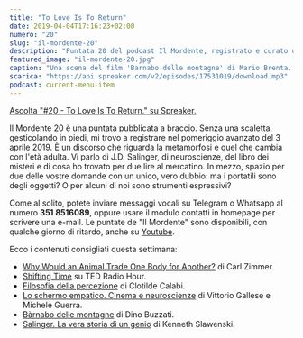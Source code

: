 ```yaml
---
title: "To Love Is To Return"
date: 2019-04-04T17:16:23+02:00
numero: "20"
slug: "il-mordente-20"
description: "Puntata 20 del podcast Il Mordente, registrato e curato da Riccardo Palombo."
featured_image: "il-mordente-20.jpg"
caption: "Una scena del film 'Barnabo delle montagne' di Mario Brenta. La pellicola è stata premiata al Trento Film Festival 1995. Non lo ho ancora visto, ma rimedierò."
scarica: "https://api.spreaker.com/v2/episodes/17531019/download.mp3"
podcast: current-menu-item
---
```


<a class="spreaker-player" href="https://www.spreaker.com/episode/17531019" data-resource="episode_id=17531019" data-width="100%" data-height="200px" data-theme="light" data-playlist="false" data-playlist-continuous="false" data-autoplay="false" data-live-autoplay="false" data-chapters-image="true" data-episode-image-position="right" data-hide-logo="false" data-hide-likes="false" data-hide-comments="false" data-hide-sharing="false" data-hide-download="true" >Ascolta "#20 - To Love Is To Return." su Spreaker.</a>

Il Mordente 20 è una puntata pubblicata a braccio. Senza una scaletta, gesticolando in piedi, mi trovo a registrare nel pomeriggio avanzato del 3 aprile 2019. È un discorso che riguarda la metamorfosi e quel che cambia con l'età adulta. Vi parlo di J.D. Salinger, di neuroscienze, del libro dei misteri e di cosa ho trovato per due lire al mercatino. In mezzo, spazio per due delle vostre domande con un unico, vero dubbio: ma i portatili sono degli oggetti? O per alcuni di noi sono strumenti espressivi?

Come al solito, potete inviare messaggi vocali su Telegram o Whatsapp al numero **351 8516089**, oppure usare il modulo contatti in homepage per scrivere una e-mail. Le puntate de "Il Mordente" sono disponibili, con qualche giorno di ritardo, anche su <a class="text-info" title="Canale Youtube Riccardo Palombo" href="https://www.youtube.com/riccardopalombo">Youtube</a>.

Ecco i contenuti consigliati questa settimana:

<ul>
<li><a class="text-info" href="https://www.nytimes.com/2019/03/25/science/metamorphosis-evolution-animals.html" target="_blank" title="Vedi l'articolo Why Would an Animal Trade One Body for Another?">Why Would an Animal Trade One Body for Another?</a> di Carl Zimmer.</li>
<li><a class="text-info" href="https://www.npr.org/programs/ted-radio-hour/414972943/shifting-time?t=1554391475934" target="_blank" title="Vedi l'articolo Shifting Time">Shifting Time</a> su TED Radio Hour.</li>
<li><a class="text-info" href="https://amzn.to/2HGfnek" target="_blank" rel="nofollow" title="Vedi il libro Filosofia della percezione">Filosofia della percezione</a> di Clotilde Calabi.</li>
<li><a class="text-info" href="https://amzn.to/2UtsHtv" target="_blank" rel="nofollow" title="Vedi il libro Lo schermo empatico. Cinema e neuroscienze">Lo schermo empatico. Cinema e neuroscienze</a> di Vittorio Gallese e Michele Guerra.</li>
<li><a class="text-info" href="https://amzn.to/2OOWI1q" target="_blank" rel="nofollow" title="Vedi il libro Bàrnabo delle montagne">Bàrnabo delle montagne</a> di Dino Buzzati.</li>
<li><a class="text-info" href="https://amzn.to/2IkwpAU" target="_blank" rel="nofollow" title="Vedi il libro Salinger, la vera storia di un genio">Salinger. La vera storia di un genio</a> di Kenneth Slawenski.</li>
</ul>
